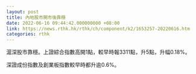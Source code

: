 ```yaml
---
layout: post
title: 內地股市開市後靠穩
date: 2022-06-16 09:44:42.000000000 +08:00
link: https://news.rthk.hk/rthk/ch/component/k2/1653257-20220616.htm
categories: rthk
---
```


滬深股市靠穩。上證綜合指數高開1點，較早時報3311點，升5點，升幅0.18%。

深證成份指數及創業板指數較早時都升逾0.6%。
